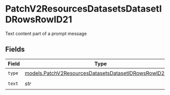 # PatchV2ResourcesDatasetsDatasetIDRowsRowID21

Text content part of a prompt message


## Fields

| Field                                                                                                                  | Type                                                                                                                   | Required                                                                                                               | Description                                                                                                            |
| ---------------------------------------------------------------------------------------------------------------------- | ---------------------------------------------------------------------------------------------------------------------- | ---------------------------------------------------------------------------------------------------------------------- | ---------------------------------------------------------------------------------------------------------------------- |
| `type`                                                                                                                 | [models.PatchV2ResourcesDatasetsDatasetIDRowsRowID2Type](../models/patchv2resourcesdatasetsdatasetidrowsrowid2type.md) | :heavy_check_mark:                                                                                                     | N/A                                                                                                                    |
| `text`                                                                                                                 | *str*                                                                                                                  | :heavy_check_mark:                                                                                                     | N/A                                                                                                                    |